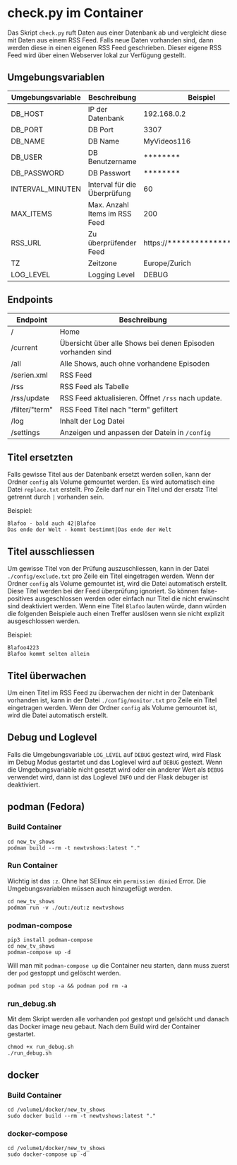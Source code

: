 # check.py im Container
Das Skript `check.py` ruft Daten aus einer Datenbank ab und vergleicht diese mit Daten aus einem RSS Feed. Falls neue Daten vorhanden sind, dann werden diese in einen eigenen RSS Feed geschrieben. Dieser eigene RSS Feed wird über einen Webserver lokal zur Verfügung gestellt.

## Umgebungsvariablen
| Umgebungsvariable | Beschreibung                  | Beispiel                            |
|-------------------|-------------------------------|-------------------------------------|
| DB_HOST           | IP der Datenbank              | 192.168.0.2                         |
| DB_PORT           | DB Port                       | 3307                                |
| DB_NAME           | DB Name                       | MyVideos116                         |
| DB_USER           | DB Benutzername               | ********                            |
| DB_PASSWORD       | DB Passwort                   | ********                            |
| INTERVAL_MINUTEN  | Interval für die Überprüfung  | 60                                  |
| MAX_ITEMS         | Max. Anzahl Items im RSS Feed | 200                                 |
| RSS_URL           | Zu überprüfender Feed         | https://***************ien.xml      |
| TZ                | Zeitzone                      | Europe/Zurich                       |
| LOG_LEVEL         | Logging Level                 | DEBUG                               |

## Endpoints
| Endpoint           | Beschreibung                                                |
|--------------------|-------------------------------------------------------------|
| /                  | Home                                                        |
| /current           | Übersicht über alle Shows bei denen Episoden vorhanden sind |
| /all               | Alle Shows, auch ohne vorhandene Episoden                   |
| /serien.xml        | RSS Feed                                                    |
| /rss               | RSS Feed als Tabelle                                        |
| /rss/update        | RSS Feed aktualisieren. Öffnet `/rss` nach update.          |
| /filter/"term"     | RSS Feed Titel nach "term" gefiltert                        |
| /log               | Inhalt der Log Datei                                        |
| /settings          | Anzeigen und anpassen der Datein in `/config`               |

## Titel ersetzten
Falls gewisse Titel aus der Datenbank ersetzt werden sollen, kann der Ordner `config` als Volume gemountet werden. Es wird automatisch eine Datei `replace.txt` erstellt. Pro Zeile darf nur ein Titel und der ersatz Titel getrennt durch `|` vorhanden sein.

Beispiel:

```
Blafoo - bald auch 42|Blafoo
Das ende der Welt - kommt bestimmt|Das ende der Welt
```
## Titel ausschliessen
Um gewisse Titel von der Prüfung auszuschliessen, kann in der Datei `./config/exclude.txt` pro Zeile ein Titel eingetragen werden. Wenn der Ordner `config` als Volume gemountet ist, wird die Datei automatisch erstellt.
Diese Titel werden bei der Feed überprüfung ignoriert. So können false-positives ausgeschlossen werden oder einfach nur Titel die nicht erwünscht sind deaktiviert werden. Wenn eine Titel `Blafoo` lauten würde, dann würden die folgenden Beispiele auch einen Treffer auslösen wenn sie nicht explizit ausgeschlossen werden.

Beispiel:

```
Blafoo4223
Blafoo kommt selten allein
```
## Titel überwachen
Um einen Titel im RSS Feed zu überwachen der nicht in der Datenbank vorhanden ist, kann in der Datei `./config/monitor.txt` pro Zeile ein Titel eingetragen werden. Wenn der Ordner `config` als Volume gemountet ist, wird die Datei automatisch erstellt.

## Debug und Loglevel
Falls die Umgebungsvariable `LOG_LEVEL` auf `DEBUG` gestezt wird, wird Flask im Debug Modus gestartet und das Loglevel wird auf `DEBUG` gestezt. Wenn die Umgebungsvariable nicht gesetzt wird oder ein anderer Wert als `DEBUG` verwendet wird, dann ist das Loglevel `INFO` und der Flask debuger ist deaktiviert. 

## podman (Fedora)

### Build Container
```
cd new_tv_shows
podman build --rm -t newtvshows:latest "."
```

### Run Container
Wichtig ist das `:z`. Ohne hat SElinux ein `permissien dinied` Error.
Die Umgebungsvariablen müssen auch hinzugefügt werden.
```
cd new_tv_shows
podman run -v ./out:/out:z newtvshows
```
### podman-compose
```
pip3 install podman-compose
cd new_tv_shows
podman-compose up -d
```
Will man mit `podman-compose up` die Container neu starten, dann muss zuerst der `pod` gestoppt und gelöscht werden.

```
podman pod stop -a && podman pod rm -a
```
### run_debug.sh
Mit dem Skript werden alle vorhanden `pod` gestopt und gelsöcht und danach das Docker image neu gebaut. Nach dem Build wird der Container gestartet.
```
chmod +x run_debug.sh
./run_debug.sh
```

## docker

### Build Container
```
cd /volume1/docker/new_tv_shows
sudo docker build --rm -t newtvshows:latest "."
```

### docker-compose
```
cd /volume1/docker/new_tv_shows
sudo docker-compose up -d
```
